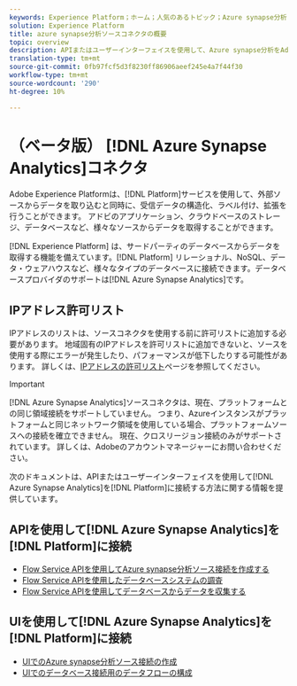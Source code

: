 ```yaml
---
keywords: Experience Platform；ホーム；人気のあるトピック；Azure synapse分析；azure synapse分析；シナプス；シナプス
solution: Experience Platform
title: azure synapse分析ソースコネクタの概要
topic: overview
description: APIまたはユーザーインターフェイスを使用して、Azure synapse分析をAdobe Experience Platformに接続する方法について説明します。
translation-type: tm+mt
source-git-commit: 0fb97fcf5d3f8230ff86906aeef245e4a7f44f30
workflow-type: tm+mt
source-wordcount: '290'
ht-degree: 10%

---
```



# （ベータ版） [!DNL Azure Synapse Analytics]コネクタ

Adobe Experience Platformは、[!DNL Platform]サービスを使用して、外部ソースからデータを取り込むと同時に、受信データの構造化、ラベル付け、拡張を行うことができます。 アドビのアプリケーション、クラウドベースのストレージ、データベースなど、様々なソースからデータを取得することができます。

[!DNL Experience Platform] は、サードパーティのデータベースからデータを取得する機能を備えています。[!DNL Platform] リレーショナル、NoSQL、データ・ウェアハウスなど、様々なタイプのデータベースに接続できます。データベースプロバイダのサポートは[!DNL Azure Synapse Analytics]です。

## IPアドレス許可リスト

IPアドレスのリストは、ソースコネクタを使用する前に許可リストに追加する必要があります。 地域固有のIPアドレスを許可リストに追加できないと、ソースを使用する際にエラーが発生したり、パフォーマンスが低下したりする可能性があります。 詳しくは、[IPアドレスの許可リスト](../../ip-address-allow-list.md)ページを参照してください。

>[!IMPORTANT]
>
>[!DNL Azure Synapse Analytics]ソースコネクタは、現在、プラットフォームとの同じ領域接続をサポートしていません。 つまり、Azureインスタンスがプラットフォームと同じネットワーク領域を使用している場合、プラットフォームソースへの接続を確立できません。 現在、クロスリージョン接続のみがサポートされています。 詳しくは、Adobeのアカウントマネージャーにお問い合わせください。

次のドキュメントは、APIまたはユーザーインターフェイスを使用して[!DNL Azure Synapse Analytics]を[!DNL Platform]に接続する方法に関する情報を提供しています。

## APIを使用して[!DNL Azure Synapse Analytics]を[!DNL Platform]に接続

- [Flow Service APIを使用してAzure synapse分析ソース接続を作成する](../../tutorials/api/create/databases/synapse-analytics.md)
- [Flow Service APIを使用したデータベースシステムの調査](../../tutorials/api/explore/database-nosql.md)
- [Flow Service APIを使用してデータベースからデータを収集する](../../tutorials/api/collect/database-nosql.md)

## UIを使用して[!DNL Azure Synapse Analytics]を[!DNL Platform]に接続

- [UIでのAzure synapse分析ソース接続の作成](../../tutorials/ui/create/databases/synapse-analytics.md)
- [UIでのデータベース接続用のデータフローの構成](../../tutorials/ui/dataflow/databases.md)